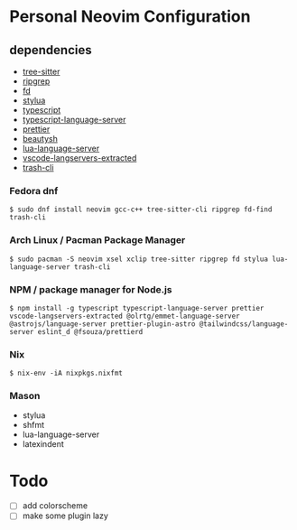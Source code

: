 # Personal Neovim Configuration

## dependencies

- [tree-sitter](https://github.com/tree-sitter/tree-sitter)
- [ripgrep](https://github.com/BurntSushi/ripgrep)
- [fd](https://github.com/sharkdp/fd)
- [stylua](https://github.com/JohnnyMorganz/StyLua)
- [typescript](https://github.com/microsoft/TypeScript)
- [typescript-language-server](https://github.com/typescript-language-server/typescript-language-server)
- [prettier](https://github.com/prettier/prettier)
- [beautysh](https://github.com/lovesegfault/beautysh)
- [lua-language-server](https://github.com/sumneko/)
- [vscode-langservers-extracted](https://github.com/hrsh7th/vscode-langservers-extracted)
- [trash-cli](https://github.com/andreafrancia/trash-cli)

### Fedora dnf

```shell
$ sudo dnf install neovim gcc-c++ tree-sitter-cli ripgrep fd-find trash-cli
```

### Arch Linux / Pacman Package Manager

```shell
$ sudo pacman -S neovim xsel xclip tree-sitter ripgrep fd stylua lua-language-server trash-cli
```

### NPM / package manager for Node.js

```shell
$ npm install -g typescript typescript-language-server prettier vscode-langservers-extracted @olrtg/emmet-language-server @astrojs/language-server prettier-plugin-astro @tailwindcss/language-server eslint_d @fsouza/prettierd
```

### Nix

```shell
$ nix-env -iA nixpkgs.nixfmt
```

### Mason

- stylua
- shfmt
- lua-language-server
- latexindent

# Todo

- [ ] add colorscheme
- [ ] make some plugin lazy
